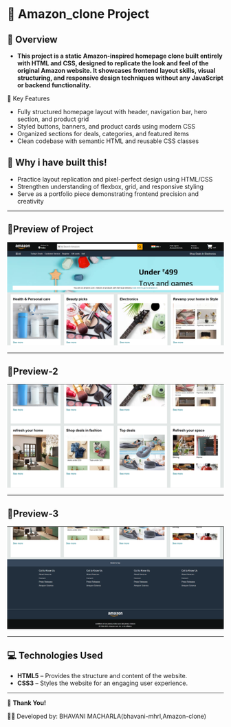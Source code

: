 # 🛒 Amazon_clone Project

## 📌 **Overview**

- **This project is a static Amazon-inspired homepage clone built entirely with HTML and CSS, designed to replicate the look and feel of the original Amazon website. It showcases frontend layout skills, visual structuring, and responsive design techniques without any JavaScript or backend functionality.**

🧩 Key Features
- Fully structured homepage layout with header, navigation bar, hero section, and product grid
- Styled buttons, banners, and product cards using modern CSS
- Organized sections for deals, categories, and featured items
- Clean codebase with semantic HTML and reusable CSS classes

## 🎯 Why i have built this!

- Practice layout replication and pixel-perfect design using HTML/CSS
- Strengthen understanding of flexbox, grid, and responsive styling
- Serve as a portfolio piece demonstrating frontend precision and creativity


---


## 📸Preview of Project

![Project view](https://github.com/bhavani-mhrl/clone-amazon-project/blob/4398623198a9e78908dc03d3ff1b290081911e9e/Screenshot%202025-09-24%20160702.png)

---

## 📸Preview-2

![Project view](https://github.com/bhavani-mhrl/clone-amazon-project/blob/24f2384a088417f9679e75507913799953389f44/Screenshot%202025-09-24%20160720.png)

---

## 📸Preview-3

![Project view](https://github.com/bhavani-mhrl/clone-amazon-project/blob/68a2ba2f1449c98193cfeea7d2dbc8a19ff9b551/Screenshot%202025-09-24%20160734.png)

---

## 💻 Technologies Used

- **HTML5** – Provides the structure and content of the website.
- **CSS3** – Styles the website for an engaging user experience.
---


🙌 **Thank You!**

👩‍💻 Developed by: BHAVANI MACHARLA(bhavani-mhrl,Amazon-clone)
